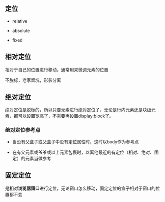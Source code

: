 ## 定位

* relative

* absolute

* fixed

## 相对定位


相对于自己的位置进行移动，通常用来微调元素的位置

不脱标，老家留坑，形影分离

## 绝对定位 

绝对定位是脱标的，所以只要元素进行绝对定位了，无论是行内元素还是块级元素，都可以设置宽高了，不需要再设置display:block了。

### 绝对定位参考点

* 当没有父盒子或父盒子中没有定位属性时，这时以body作为参考点

* 在有父元素或爷爷或以上元素包裹时，以离他最近的有定位（相对、绝对、固定）的元素当做参考

## 固定定位 

是相对**浏览器窗口**进行定位，无论窗口怎么移动，固定定位的盒子相对于窗口的位置都不变